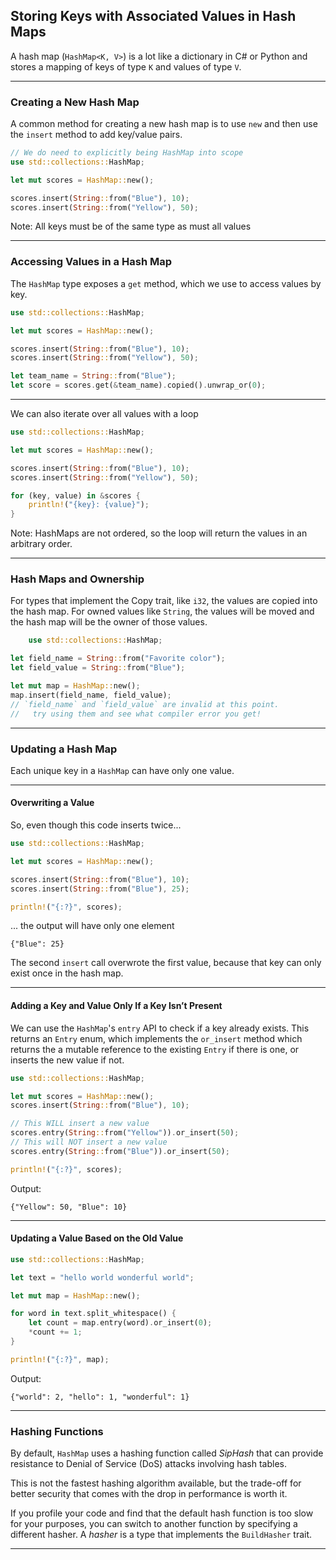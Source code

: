 ## Storing Keys with Associated Values in Hash Maps ##

A hash map (```HashMap<K, V>```) is a lot like a dictionary
in C# or Python and stores a mapping of keys of type
```K``` and values of type ```V```.

---

### Creating a New Hash Map ###

A common method for creating a new hash map is to use
```new``` and then use the ```insert``` method to add
key/value pairs.

```rust
// We do need to explicitly being HashMap into scope
use std::collections::HashMap;

let mut scores = HashMap::new();

scores.insert(String::from("Blue"), 10);
scores.insert(String::from("Yellow"), 50);
```

Note: All keys must be of the same type as must all values

---

### Accessing Values in a Hash Map ###

The ```HashMap``` type exposes a ```get``` method, which we
use to access values by key.

```rust
use std::collections::HashMap;

let mut scores = HashMap::new();

scores.insert(String::from("Blue"), 10);
scores.insert(String::from("Yellow"), 50);

let team_name = String::from("Blue");
let score = scores.get(&team_name).copied().unwrap_or(0);
```

---

We can also iterate over all values with a loop

```rust
use std::collections::HashMap;

let mut scores = HashMap::new();

scores.insert(String::from("Blue"), 10);
scores.insert(String::from("Yellow"), 50);

for (key, value) in &scores {
    println!("{key}: {value}");
}
```

Note: HashMaps are not ordered, so the loop will return the
values in an arbitrary order.

---

### Hash Maps and Ownership ###

For types that implement the Copy trait, like ```i32```, the 
values are copied into the hash map. For owned values like 
```String```, the values will be moved and the hash map will 
be the owner of those values.

```rust
    use std::collections::HashMap;

let field_name = String::from("Favorite color");
let field_value = String::from("Blue");

let mut map = HashMap::new();
map.insert(field_name, field_value);
// `field_name` and `field_value` are invalid at this point. 
//   try using them and see what compiler error you get!
```

---

### Updating a Hash Map ###

Each unique key in a ```HashMap``` can have only one value.

---

#### Overwriting a Value ####

So, even though this code inserts twice...

```rust
use std::collections::HashMap;

let mut scores = HashMap::new();

scores.insert(String::from("Blue"), 10);
scores.insert(String::from("Blue"), 25);

println!("{:?}", scores);
```

... the output will have only one element

```
{"Blue": 25}
```

The second ```insert``` call overwrote the first value,
because that key can only exist once in the hash map.

---

#### Adding a Key and Value Only If a Key Isn’t Present ####

We can use the ```HashMap```'s ```entry``` API to check if
a key already exists. This returns an ```Entry``` enum,
which implements the ```or_insert``` method which returns
the a mutable reference to the existing ```Entry``` if there 
is one, or inserts the new value if not.

```rust
use std::collections::HashMap;

let mut scores = HashMap::new();
scores.insert(String::from("Blue"), 10);

// This WILL insert a new value
scores.entry(String::from("Yellow")).or_insert(50);
// This will NOT insert a new value
scores.entry(String::from("Blue")).or_insert(50);

println!("{:?}", scores);
```

Output:

```
{"Yellow": 50, "Blue": 10}
```

---

#### Updating a Value Based on the Old Value ####

```rust
use std::collections::HashMap;

let text = "hello world wonderful world";

let mut map = HashMap::new();

for word in text.split_whitespace() {
    let count = map.entry(word).or_insert(0);
    *count += 1;
}

println!("{:?}", map);
```

Output:

```
{"world": 2, "hello": 1, "wonderful": 1}
```

---

### Hashing Functions ###

By default, ```HashMap``` uses a hashing function called 
*SipHash* that can provide resistance to Denial of Service 
(DoS) attacks involving hash tables.

This is not the fastest hashing algorithm available, but the 
trade-off for better security that comes with the drop in 
performance is worth it.

If you profile your code and find that the default hash 
function is too slow for your purposes, you can switch to 
another function by specifying a different hasher. A *hasher* 
is a type that implements the ```BuildHasher``` trait.

---
